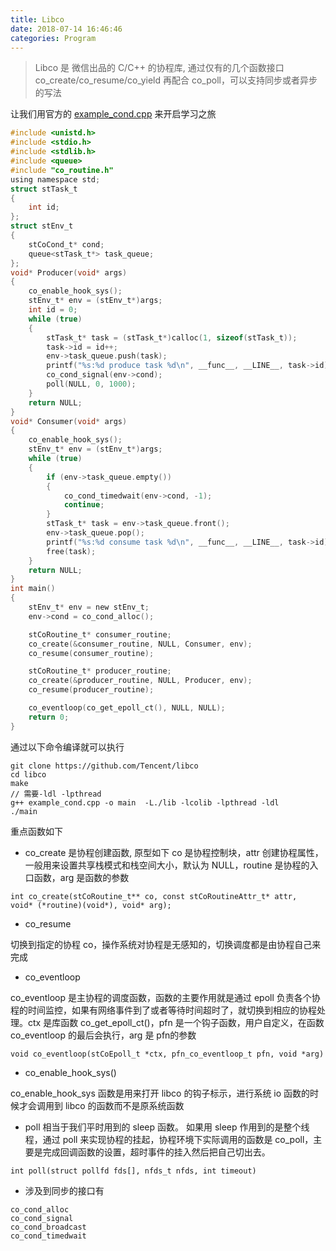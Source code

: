 ```yaml
---
title: Libco
date: 2018-07-14 16:46:46
categories: Program
---
```


> Libco 是 微信出品的 C/C++ 的协程库, 通过仅有的几个函数接口 co_create/co_resume/co_yield 再配合 co_poll，可以支持同步或者异步的写法

让我们用官方的 [example_cond.cpp](https://github.com/Tencent/libco/blob/master/example_cond.cpp) 来开启学习之旅

```c
#include <unistd.h>
#include <stdio.h>
#include <stdlib.h>
#include <queue>
#include "co_routine.h"
using namespace std;
struct stTask_t
{
    int id;
};
struct stEnv_t
{
    stCoCond_t* cond;
    queue<stTask_t*> task_queue;
};
void* Producer(void* args)
{
    co_enable_hook_sys();
    stEnv_t* env = (stEnv_t*)args;
    int id = 0;
    while (true)
    {
        stTask_t* task = (stTask_t*)calloc(1, sizeof(stTask_t));
        task->id = id++;
        env->task_queue.push(task);
        printf("%s:%d produce task %d\n", __func__, __LINE__, task->id);
        co_cond_signal(env->cond);
        poll(NULL, 0, 1000);
    }
    return NULL;
}
void* Consumer(void* args)
{
    co_enable_hook_sys();
    stEnv_t* env = (stEnv_t*)args;
    while (true)
    {
        if (env->task_queue.empty())
        {
            co_cond_timedwait(env->cond, -1);
            continue;
        }
        stTask_t* task = env->task_queue.front();
        env->task_queue.pop();
        printf("%s:%d consume task %d\n", __func__, __LINE__, task->id);
        free(task);
    }
    return NULL;
}
int main()
{
    stEnv_t* env = new stEnv_t;
    env->cond = co_cond_alloc();

    stCoRoutine_t* consumer_routine;
    co_create(&consumer_routine, NULL, Consumer, env);
    co_resume(consumer_routine);

    stCoRoutine_t* producer_routine;
    co_create(&producer_routine, NULL, Producer, env);
    co_resume(producer_routine);

    co_eventloop(co_get_epoll_ct(), NULL, NULL);
    return 0;
}
```

通过以下命令编译就可以执行
```
git clone https://github.com/Tencent/libco
cd libco
make
// 需要-ldl -lpthread
g++ example_cond.cpp -o main  -L./lib -lcolib -lpthread -ldl
./main 
```

重点函数如下

* co_create 是协程创建函数, 原型如下
co 是协程控制块，attr 创建协程属性，一般用来设置共享栈模式和栈空间大小，默认为 NULL，routine 是协程的入口函数，arg 是函数的参数

```
int co_create(stCoRoutine_t** co, const stCoRoutineAttr_t* attr,
void* (*routine)(void*), void* arg);
```


* co_resume 

切换到指定的协程 co，操作系统对协程是无感知的，切换调度都是由协程自己来完成

* co_eventloop

co_eventloop 是主协程的调度函数，函数的主要作用就是通过 epoll 负责各个协程的时间监控，如果有网络事件到了或者等待时间超时了，就切换到相应的协程处理。ctx 是库函数 co_get_epoll_ct()，pfn 是一个钩子函数，用户自定义，在函数 co_eventloop 的最后会执行，arg 是 pfn的参数

```
void co_eventloop(stCoEpoll_t *ctx, pfn_co_eventloop_t pfn, void *arg)
```


* co_enable_hook_sys() 

co_enable_hook_sys 函数是用来打开 libco 的钩子标示，进行系统 io 函数的时候才会调用到 libco 的函数而不是原系统函数

*  poll 相当于我们平时用到的 sleep 函数。
如果用 sleep 作用到的是整个线程，通过 poll 来实现协程的挂起，协程环境下实际调用的函数是 co_poll，主要是完成回调函数的设置，超时事件的挂入然后把自己切出去。

```
int poll(struct pollfd fds[], nfds_t nfds, int timeout)
```

* 涉及到同步的接口有

```
co_cond_alloc
co_cond_signal
co_cond_broadcast
co_cond_timedwait
```
